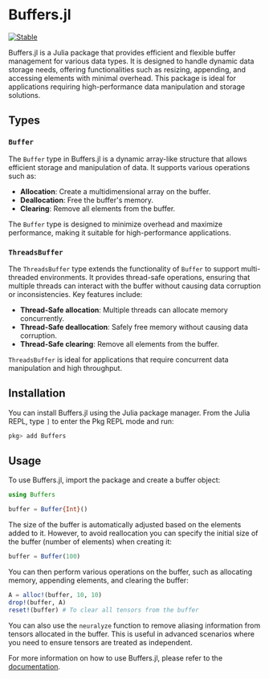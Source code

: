 # Buffers.jl
  
  [![Stable](https://img.shields.io/badge/docs-stable-blue.svg)](https://fkfest.github.io/Buffers.jl/stable)

Buffers.jl is a Julia package that provides efficient and flexible buffer management for various data types. It is designed to handle dynamic data storage needs, offering functionalities such as resizing, appending, and accessing elements with minimal overhead. This package is ideal for applications requiring high-performance data manipulation and storage solutions.

## Types

### `Buffer`

The `Buffer` type in Buffers.jl is a dynamic array-like structure that allows efficient storage and manipulation of data. It supports various operations such as:

- **Allocation**: Create a multidimensional array on the buffer.
- **Deallocation**: Free the buffer's memory.
- **Clearing**: Remove all elements from the buffer.

The `Buffer` type is designed to minimize overhead and maximize performance, making it suitable for high-performance applications.

### `ThreadsBuffer`

The `ThreadsBuffer` type extends the functionality of `Buffer` to support multi-threaded environments. It provides thread-safe operations, ensuring that multiple threads can interact with the buffer without causing data corruption or inconsistencies. Key features include:

- **Thread-Safe allocation**: Multiple threads can allocate memory concurrently.
- **Thread-Safe deallocation**: Safely free memory without causing data corruption.
- **Thread-Safe clearing**: Remove all elements from the buffer.

`ThreadsBuffer` is ideal for applications that require concurrent data manipulation and high throughput.

## Installation

You can install Buffers.jl using the Julia package manager. From the Julia REPL, type `]` to enter the Pkg REPL mode and run:

```julia
pkg> add Buffers
```

## Usage

To use Buffers.jl, import the package and create a buffer object:

```julia
using Buffers

buffer = Buffer{Int}()
```

The size of the buffer is automatically adjusted based on the elements added to it. However, to avoid reallocation you can specify the initial size of the buffer (number of elements) when creating it:

```julia
buffer = Buffer(100)
```

You can then perform various operations on the buffer, such as allocating memory, appending elements, and clearing the buffer:

```julia
A = alloc!(buffer, 10, 10)
drop!(buffer, A)
reset!(buffer) # To clear all tensors from the buffer
```

You can also use the `neuralyze` function to remove aliasing information from tensors allocated in the buffer. This is useful in advanced scenarios where you need to ensure tensors are treated as independent.

For more information on how to use Buffers.jl, please refer to the [documentation](https://fkfest.github.io/Buffers.jl/).
